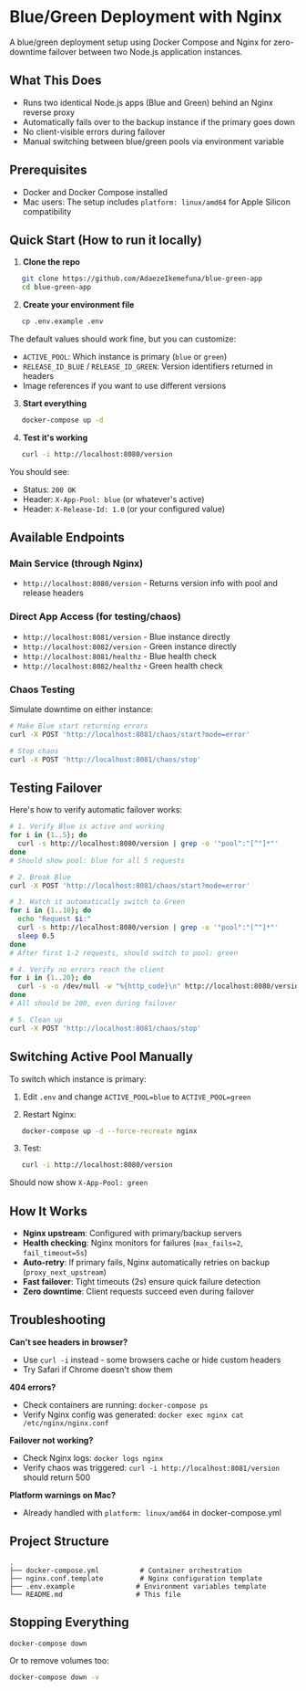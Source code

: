 # Blue/Green Deployment with Nginx

A blue/green deployment setup using Docker Compose and Nginx for zero-downtime failover between two Node.js application instances.

## What This Does

- Runs two identical Node.js apps (Blue and Green) behind an Nginx reverse proxy
- Automatically fails over to the backup instance if the primary goes down
- No client-visible errors during failover
- Manual switching between blue/green pools via environment variable

## Prerequisites

- Docker and Docker Compose installed
- Mac users: The setup includes `platform: linux/amd64` for Apple Silicon compatibility

## Quick Start (How to run it locally)

1. **Clone the repo**

```bash
   git clone https://github.com/AdaezeIkemefuna/blue-green-app
   cd blue-green-app
```

2. **Create your environment file**

```bash
   cp .env.example .env
```

The default values should work fine, but you can customize:

- `ACTIVE_POOL`: Which instance is primary (`blue` or `green`)
- `RELEASE_ID_BLUE` / `RELEASE_ID_GREEN`: Version identifiers returned in headers
- Image references if you want to use different versions

3. **Start everything**

```bash
   docker-compose up -d
```

4. **Test it's working**

```bash
   curl -i http://localhost:8080/version
```

You should see:

- Status: `200 OK`
- Header: `X-App-Pool: blue` (or whatever's active)
- Header: `X-Release-Id: 1.0` (or your configured value)

## Available Endpoints

### Main Service (through Nginx)

- `http://localhost:8080/version` - Returns version info with pool and release headers

### Direct App Access (for testing/chaos)

- `http://localhost:8081/version` - Blue instance directly
- `http://localhost:8082/version` - Green instance directly
- `http://localhost:8081/healthz` - Blue health check
- `http://localhost:8082/healthz` - Green health check

### Chaos Testing

Simulate downtime on either instance:

```bash
# Make Blue start returning errors
curl -X POST 'http://localhost:8081/chaos/start?mode=error'

# Stop chaos
curl -X POST 'http://localhost:8081/chaos/stop'
```

## Testing Failover

Here's how to verify automatic failover works:

```bash
# 1. Verify Blue is active and working
for i in {1..5}; do
  curl -s http://localhost:8080/version | grep -o '"pool":"[^"]*"'
done
# Should show pool: blue for all 5 requests

# 2. Break Blue
curl -X POST 'http://localhost:8081/chaos/start?mode=error'

# 3. Watch it automatically switch to Green
for i in {1..10}; do
  echo "Request $i:"
  curl -s http://localhost:8080/version | grep -o '"pool":"[^"]*"'
  sleep 0.5
done
# After first 1-2 requests, should switch to pool: green

# 4. Verify no errors reach the client
for i in {1..20}; do
  curl -s -o /dev/null -w "%{http_code}\n" http://localhost:8080/version
done
# All should be 200, even during failover

# 5. Clean up
curl -X POST 'http://localhost:8081/chaos/stop'
```

## Switching Active Pool Manually

To switch which instance is primary:

1. Edit `.env` and change `ACTIVE_POOL=blue` to `ACTIVE_POOL=green`

2. Restart Nginx:

```bash
   docker-compose up -d --force-recreate nginx
```

3. Test:

```bash
   curl -i http://localhost:8080/version
```

Should now show `X-App-Pool: green`

## How It Works

- **Nginx upstream**: Configured with primary/backup servers
- **Health checking**: Nginx monitors for failures (`max_fails=2`, `fail_timeout=5s`)
- **Auto-retry**: If primary fails, Nginx automatically retries on backup (`proxy_next_upstream`)
- **Fast failover**: Tight timeouts (2s) ensure quick failure detection
- **Zero downtime**: Client requests succeed even during failover

## Troubleshooting

**Can't see headers in browser?**

- Use `curl -i` instead - some browsers cache or hide custom headers
- Try Safari if Chrome doesn't show them

**404 errors?**

- Check containers are running: `docker-compose ps`
- Verify Nginx config was generated: `docker exec nginx cat /etc/nginx/nginx.conf`

**Failover not working?**

- Check Nginx logs: `docker logs nginx`
- Verify chaos was triggered: `curl -i http://localhost:8081/version` should return 500

**Platform warnings on Mac?**

- Already handled with `platform: linux/amd64` in docker-compose.yml

## Project Structure

```
.
├── docker-compose.yml          # Container orchestration
├── nginx.conf.template         # Nginx configuration template
├── .env.example               # Environment variables template
└── README.md                  # This file
```

## Stopping Everything

```bash
docker-compose down
```

Or to remove volumes too:

```bash
docker-compose down -v
```
